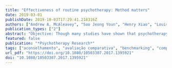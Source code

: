 ```yaml
---
title: "Effectiveness of routine psychotherapy: Method matters"
date: 2019-03-01
publishDate: 2019-10-03T17:29:41.218316Z
authors: ["Andrew A. McAleavey", "Soo Jeong Youn", "Henry Xiao", "Louis G. Castonguay", "Jeffrey A. Hayes", "Benjamin D. Locke"]
publication_types: ["2"]
abstract: "Objective: Though many studies have shown that psychotherapy can be effective, psychotherapy available in routine practice may not be adequate. Several methods have been proposed to evaluate routine psychological treatments. The aim of this paper is to demonstrate the combined utility of complementary methods, change-based benchmarking, and end-state normative comparisons, across a range of self-reported psychological symptoms. Method: Benchmarks derived from randomized controlled trials (RCTs) and normative comparisons were used to evaluate the effectiveness of psychotherapy in a large (N = 9895) sample of clients in university counseling centers (UCCs). Results: Overall, routine psychotherapy was associated with significant improvement across all symptoms examined. For clients whose initial severity was similar to RCT participants, the observed pre–post effect sizes were equivalent to those in RCTs. However, treatment tended to lead to normative end-state functioning only for those clients who were moderately, but not severely, distressed at the start of psychotherapy. Conclusions: This suggests that although psychotherapy is associated with an effective magnitude of symptom improvement in routine practice, additional services for highly distressed individuals may be necessary. The methods described here comprise a comprehensive analysis of the quality of routine care, and we recommend using both methods in concert.Clinical or methodological significance of this article: This study examines the effectiveness of routine psychotherapy provided in a large network of counseling centers. By comparing multiple established methods to define outcomes in this sample we provide a detailed understanding of typical outcomes. The findings show that, across several different problem areas, routine psychotherapy provided substantial benefit, particularly to clients in the most distress. However, there is room to improve, especially by increasing the number of clients who return to normal functioning by the end of treatment. Using distinct methods provides complementary answers to the question: How effective is routine psychotherapy?"
featured: false
publication: "*Psychotherapy Research*"
tags: ["aconselhamento", "avaliação comparativa", "benchmarking", "comparações normativas", "counseling", "efetividade psicoterapêutica", "normative comparisons", "psicoterapia", "psychotherapy", "psychotherapy effectiveness", "基準", "常態比較", "心理治療", "心理治療效果", "諮商"]
url_pdf: "https://doi.org/10.1080/10503307.2017.1395921"
doi: "10.1080/10503307.2017.1395921"
---
```


